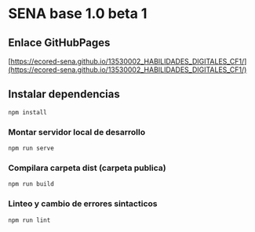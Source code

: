# SENA base 1.0 beta 1

## Enlace GitHubPages

[https://ecored-sena.github.io/13530002_HABILIDADES_DIGITALES_CF1/](https://ecored-sena.github.io/13530002_HABILIDADES_DIGITALES_CF1/)

## Instalar dependencias

```
npm install
```

### Montar servidor local de desarrollo

```
npm run serve
```

### Compilara carpeta dist (carpeta publica)

```
npm run build
```

### Linteo y cambio de errores sintacticos

```
npm run lint
```
